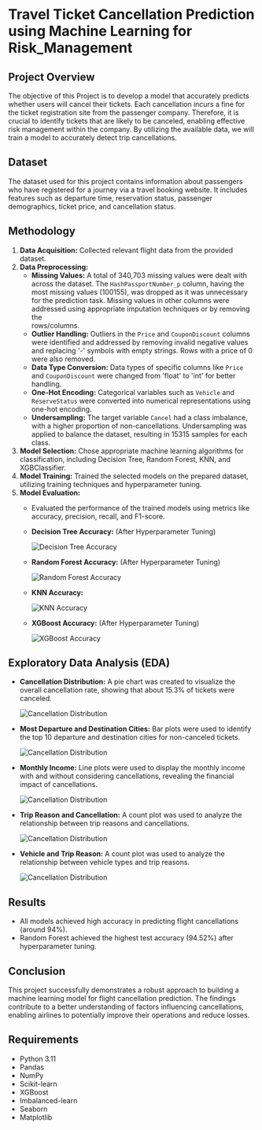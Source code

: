# Travel Ticket Cancellation Prediction using Machine Learning for Risk_Management

## Project Overview

The objective of this Project is to develop a model that accurately predicts whether users will cancel their tickets. Each cancellation incurs a fine for the ticket registration site from the passenger company. Therefore, it is crucial to identify tickets that are likely to be canceled, enabling effective risk management within the company. By utilizing the available data, we will train a model to accurately detect trip cancellations.

## Dataset

The dataset used for this project contains information about passengers who have registered for a journey via a travel booking website. It includes features such as departure time, reservation status, passenger demographics, ticket price, and cancellation status.

## Methodology

1. **Data Acquisition:** Collected relevant flight data from the provided dataset.
2. **Data Preprocessing:**
   * **Missing Values:** A total of 340,703 missing values were dealt with across the dataset. The `HashPassportNumber_p` column, having the most missing values (100155), was 
     dropped as it was unnecessary for the prediction task. Missing values in other columns were addressed using appropriate imputation techniques or by removing the     
     rows/columns.
   * **Outlier Handling:** Outliers in the `Price` and `CouponDiscount` columns were identified and addressed by removing invalid negative values and replacing '-' symbols 
     with empty strings. Rows with a price of 0 were also removed.
   * **Data Type Conversion:** Data types of specific columns like `Price` and `CouponDiscount` were changed from 'float' to 'int' for better handling.
   * **One-Hot Encoding:** Categorical variables such as `Vehicle` and `ReserveStatus` were converted into numerical representations using one-hot encoding.
   * **Undersampling:** The target variable `Cancel` had a class imbalance, with a higher proportion of non-cancellations. Undersampling was applied to balance the dataset, resulting in 15315 samples for each class.
3. **Model Selection:** Chose appropriate machine learning algorithms for classification, including Decision Tree, Random Forest, KNN, and XGBClassifier.
4. **Model Training:** Trained the selected models on the prepared dataset, utilizing training techniques and hyperparameter tuning.
5. **Model Evaluation:** 
    * Evaluated the performance of the trained models using metrics like accuracy, precision, recall, and F1-score.
    * **Decision Tree Accuracy:**   (After Hyperparameter Tuning)

       ![Decision Tree Accuracy](images/Decision_Tree_After_Hyperparameter_Tuning_SS.PNG "Decision Tree Accuracy") 
    * **Random Forest Accuracy:**   (After Hyperparameter Tuning)

      ![Random Forest Accuracy](images/Random_forest_after_Hyperparameter_Tuning_SS.PNG "Random Forest Accuracy")
    * **KNN Accuracy:**

      ![KNN Accuracy](images/KNN_SS.PNG "KNN Accuracy")
    * **XGBoost Accuracy:**    (After Hyperparameter Tuning)

      ![XGBoost Accuracy](images/XGBClassifer_after_Hyperparameter_Tuning_SS.PNG "XGBoost Accuracy")


## Exploratory Data Analysis (EDA)

* **Cancellation Distribution:** A pie chart was created to visualize the overall cancellation rate, showing that about 15.3% of tickets were canceled.
  
  ![Cancellation Distribution](images/Cancellation_distribution_SS.PNG "Decision Tree Accuracy") 

* **Most Departure and Destination Cities:** Bar plots were used to identify the top 10 departure and destination cities for non-canceled tickets.

  ![Cancellation Distribution](images/TOP_10_most_Departure_city_SS.PNG "Decision Tree Accuracy")

* **Monthly Income:** Line plots were used to display the monthly income with and without considering cancellations, revealing the financial impact of cancellations.

  ![Cancellation Distribution](images/Monthly_income_SS.PNG "Decision Tree Accuracy")

* **Trip Reason and Cancellation:** A count plot was used to analyze the relationship between trip reasons and cancellations.

  ![Cancellation Distribution](images/Trip_reason_&_Cancellation_SS.PNG "Decision Tree Accuracy")

* **Vehicle and Trip Reason:** A count plot was used to analyze the relationship between vehicle types and trip reasons.

  ![Cancellation Distribution](images/Vehicle_&_Trip_reason_SS.PNG "Decision Tree Accuracy")

## Results

* All models achieved high accuracy in predicting flight cancellations (around 94%).
* Random Forest achieved the highest test accuracy (94.52%) after hyperparameter tuning.

## Conclusion

This project successfully demonstrates a robust approach to building a machine learning model for flight cancellation prediction. The findings contribute to a better understanding of factors influencing cancellations, enabling airlines to potentially improve their operations and reduce losses.

## Requirements

* Python 3.11
* Pandas
* NumPy
* Scikit-learn
* XGBoost
* Imbalanced-learn
* Seaborn
* Matplotlib

